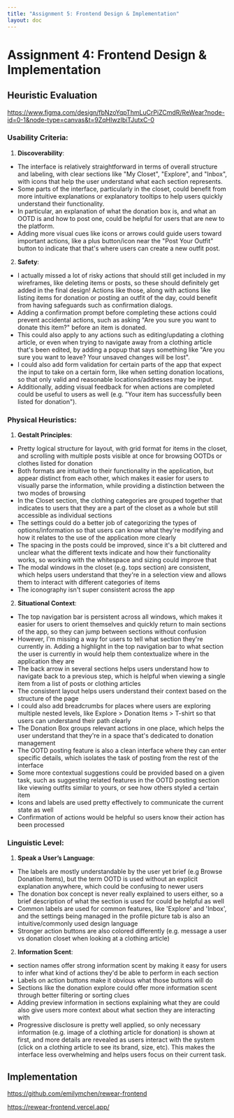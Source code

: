 ```yaml
---
title: "Assignment 5: Frontend Design & Implementation"
layout: doc
---
```


# Assignment 4: Frontend Design & Implementation

## Heuristic Evaluation

https://www.figma.com/design/fbNzoYqpThmLuCrPiZCmdR/ReWear?node-id=0-1&node-type=canvas&t=9ZqHIwzIbiTJutxC-0

### Usability Criteria:

1. **Discoverability**:

-   The interface is relatively straightforward in terms of overall structure and labeling, with clear sections like "My Closet", "Explore", and "Inbox", with icons that help the user understand what each section represents.
-   Some parts of the interface, particularly in the closet, could benefit from more intuitive explanations or explanatory tooltips to help users quickly understand their functionality.
-   In particular, an explanation of what the donation box is, and what an OOTD is and how to post one, could be helpful for users that are new to the platform.
-   Adding more visual cues like icons or arrows could guide users toward important actions, like a plus button/icon near the "Post Your Outfit" button to indicate that that's where users can create a new outfit post.

2. **Safety**:

-   I actually missed a lot of risky actions that should still get included in my wireframes, like deleting items or posts, so these should definitely get added in the final design! Actions like those, along with actions like listing items for donation or posting an outfit of the day, could benefit from having safeguards such as confirmation dialogs.
-   Adding a confirmation prompt before completing these actions could prevent accidental actions, such as asking "Are you sure you want to donate this item?" before an item is donated.
-   This could also apply to any actions such as editing/updating a clothing article, or even when trying to navigate away from a clothing article that's been edited, by adding a popup that says something like "Are you sure you want to leave? Your unsaved changes will be lost".
-   I could also add form validation for certain parts of the app that expect the input to take on a certain form, like when setting donation locations, so that only valid and reasonable locations/addresses may be input.
-   Additionally, adding visual feedback for when actions are completed could be useful to users as well (e.g. "Your item has successfully been listed for donation").

### Physical Heuristics:

1. **Gestalt Principles**:

-   Pretty logical structure for layout, with grid format for items in the closet, and scrolling with multiple posts visible at once for browsing OOTDs or clothes listed for donation
-   Both formats are intuitive to their functionality in the application, but appear distinct from each other, which makes it easier for users to visually parse the information, while providing a distinction between the two modes of browsing
-   In the Closet section, the clothing categories are grouped together that indicates to users that they are a part of the closet as a whole but still accessible as individual sections
-   The settings could do a better job of categorizing the types of options/information so that users can know what they're modifying and how it relates to the use of the application more clearly
-   The spacing in the posts could be improved, since it's a bit cluttered and unclear what the different texts indicate and how their functionality works, so working with the whitespace and sizing could improve that
-   The modal windows in the closet (e.g. tops section) are consistent, which helps users understand that they're in a selection view and allows them to interact with different categories of items
-   The iconography isn't super consistent across the app

2. **Situational Context**:

-   The top navigation bar is persistent across all windows, which makes it easier for users to orient themselves and quickly return to main sections of the app, so they can jump between sections without confusion
-   However, I'm missing a way for users to tell what section they're currently in. Adding a highlight in the top navigation bar to what section the user is currently in would help them contextualize where in the application they are
-   The back arrow in several sections helps users understand how to navigate back to a previous step, which is helpful when viewing a single item from a list of posts or clothing articles
-   The consistent layout helps users understand their context based on the structure of the page
-   I could also add breadcrumbs for places where users are exploring multiple nested levels, like Explore > Donation Items > T-shirt so that users can understand their path clearly
-   The Donation Box groups relevant actions in one place, which helps the user understand that they're in a space that's dedicated to donation management
-   The OOTD posting feature is also a clean interface where they can enter specific details, which isolates the task of posting from the rest of the interface
-   Some more contextual suggestions could be provided based on a given task, such as suggesting related features in the OOTD posting section like viewing outfits similar to yours, or see how others styled a certain item
-   Icons and labels are used pretty effectively to communicate the current state as well
-   Confirmation of actions would be helpful so users know their action has been processed

### Linguistic Level:

1. **Speak a User’s Language**:

-   The labels are mostly understandable by the user yet brief (e.g Browse Donation Items), but the term OOTD is used without an explicit explanation anywhere, which could be confusing to newer users
-   The donation box concept is never really explained to users either, so a brief description of what the section is used for could be helpful as well
-   Common labels are used for common features, like 'Explore' and 'Inbox', and the settings being managed in the profile picture tab is also an intuitive/commonly used design language
-   Stronger action buttons are also colored differently (e.g. message a user vs donation closet when looking at a clothing article)

2. **Information Scent**:

-   section names offer strong information scent by making it easy for users to infer what kind of actions they'd be able to perform in each section
-   Labels on action buttons make it obvious what those buttons will do
-   Sections like the donation explore could offer more information scent through better filtering or sorting clues
-   Adding preview information in sections explaining what they are could also give users more context about what section they are interacting with
-   Progressive disclosure is pretty well applied, so only necessary information (e.g. image of a clothing article for donation) is shown at first, and more details are revealed as users interact with the system (click on a clothing article to see its brand, size, etc). This makes the interface less overwhelming and helps users focus on their current task.

## Implementation

https://github.com/emilymchen/rewear-frontend

https://rewear-frontend.vercel.app/

